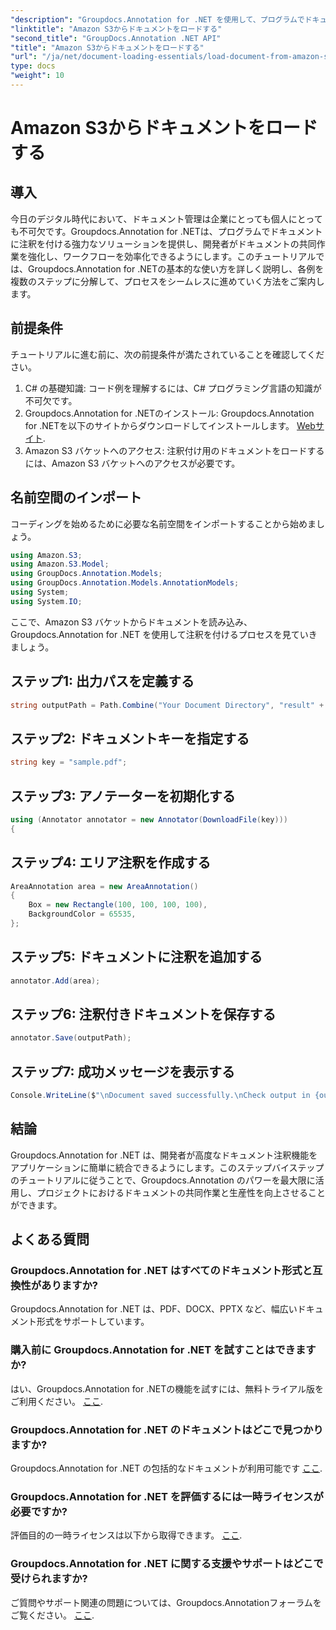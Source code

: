 ```yaml
---
"description": "Groupdocs.Annotation for .NET を使用して、プログラムでドキュメントに注釈を付ける方法を学びましょう。シームレスな統合のためのステップバイステップのチュートリアルです。"
"linktitle": "Amazon S3からドキュメントをロードする"
"second_title": "GroupDocs.Annotation .NET API"
"title": "Amazon S3からドキュメントをロードする"
"url": "/ja/net/document-loading-essentials/load-document-from-amazon-s3/"
type: docs
"weight": 10
---
```


# Amazon S3からドキュメントをロードする

## 導入
今日のデジタル時代において、ドキュメント管理は企業にとっても個人にとっても不可欠です。Groupdocs.Annotation for .NETは、プログラムでドキュメントに注釈を付ける強力なソリューションを提供し、開発者がドキュメントの共同作業を強化し、ワークフローを効率化できるようにします。このチュートリアルでは、Groupdocs.Annotation for .NETの基本的な使い方を詳しく説明し、各例を複数のステップに分解して、プロセスをシームレスに進めていく方法をご案内します。
## 前提条件
チュートリアルに進む前に、次の前提条件が満たされていることを確認してください。
1. C# の基礎知識: コード例を理解するには、C# プログラミング言語の知識が不可欠です。
2. Groupdocs.Annotation for .NETのインストール: Groupdocs.Annotation for .NETを以下のサイトからダウンロードしてインストールします。 [Webサイト](https://releases。groupdocs.com/annotation/net/).
3. Amazon S3 バケットへのアクセス: 注釈付け用のドキュメントをロードするには、Amazon S3 バケットへのアクセスが必要です。

## 名前空間のインポート
コーディングを始めるために必要な名前空間をインポートすることから始めましょう。

```csharp
using Amazon.S3;
using Amazon.S3.Model;
using GroupDocs.Annotation.Models;
using GroupDocs.Annotation.Models.AnnotationModels;
using System;
using System.IO;
```


ここで、Amazon S3 バケットからドキュメントを読み込み、Groupdocs.Annotation for .NET を使用して注釈を付けるプロセスを見ていきましょう。
## ステップ1: 出力パスを定義する
```csharp
string outputPath = Path.Combine("Your Document Directory", "result" + Path.GetExtension("input.pdf"));
```
## ステップ2: ドキュメントキーを指定する
```csharp
string key = "sample.pdf";
```
## ステップ3: アノテーターを初期化する
```csharp
using (Annotator annotator = new Annotator(DownloadFile(key)))
{
```
## ステップ4: エリア注釈を作成する
```csharp
AreaAnnotation area = new AreaAnnotation()
{
    Box = new Rectangle(100, 100, 100, 100),
    BackgroundColor = 65535,
};
```
## ステップ5: ドキュメントに注釈を追加する
```csharp
annotator.Add(area);
```
## ステップ6: 注釈付きドキュメントを保存する
```csharp
annotator.Save(outputPath);
```
## ステップ7: 成功メッセージを表示する
```csharp
Console.WriteLine($"\nDocument saved successfully.\nCheck output in {outputPath}.");
```

## 結論
Groupdocs.Annotation for .NET は、開発者が高度なドキュメント注釈機能をアプリケーションに簡単に統合できるようにします。このステップバイステップのチュートリアルに従うことで、Groupdocs.Annotation のパワーを最大限に活用し、プロジェクトにおけるドキュメントの共同作業と生産性を向上させることができます。
## よくある質問
### Groupdocs.Annotation for .NET はすべてのドキュメント形式と互換性がありますか?
Groupdocs.Annotation for .NET は、PDF、DOCX、PPTX など、幅広いドキュメント形式をサポートしています。
### 購入前に Groupdocs.Annotation for .NET を試すことはできますか?
はい、Groupdocs.Annotation for .NETの機能を試すには、無料トライアル版をご利用ください。 [ここ](https://releases。groupdocs.com/).
### Groupdocs.Annotation for .NET のドキュメントはどこで見つかりますか?
Groupdocs.Annotation for .NET の包括的なドキュメントが利用可能です [ここ](https://tutorials。groupdocs.com/annotation/net/).
### Groupdocs.Annotation for .NET を評価するには一時ライセンスが必要ですか?
評価目的の一時ライセンスは以下から取得できます。 [ここ](https://purchase。groupdocs.com/temporary-license/).
### Groupdocs.Annotation for .NET に関する支援やサポートはどこで受けられますか?
ご質問やサポート関連の問題については、Groupdocs.Annotationフォーラムをご覧ください。 [ここ](https://forum。groupdocs.com/c/annotation/10).